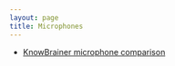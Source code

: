 ```yaml
---
layout: page
title: Microphones
---
```


- [KnowBrainer microphone comparison](http://www.knowbrainer.com/core/pages/miccompare.cfm)